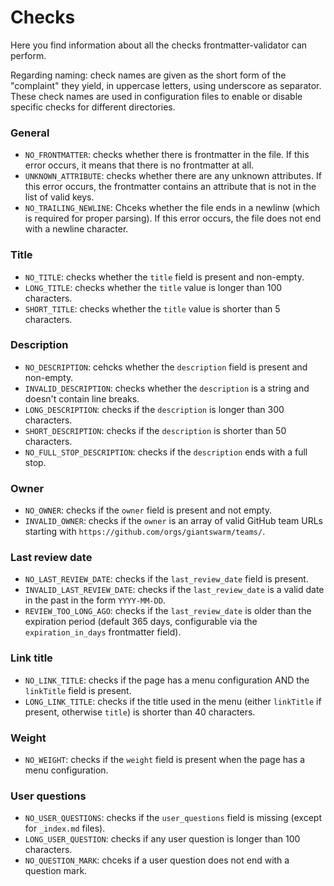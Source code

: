# Checks

Here you find information about all the checks frontmatter-validator can perform.

Regarding naming: check names are given as the short form of the "complaint" they yield, in uppercase letters, using underscore as separator. These check names are used in configuration files to enable or disable specific checks for different directories.

### General

- `NO_FRONTMATTER`: checks whether there is frontmatter in the file. If this error occurs, it means that there is no frontmatter at all.
- `UNKNOWN_ATTRIBUTE`: checks whether there are any unknown attributes. If this error occurs, the frontmatter contains an attribute that is not in the list of valid keys.
- `NO_TRAILING_NEWLINE`: Chceks whether the file ends in a newlinw (which is required for proper parsing). If this error occurs, the file does not end with a newline character.

### Title

- `NO_TITLE`: checks whether the `title` field is present and non-empty.
- `LONG_TITLE`: checks whether the `title` value is longer than 100 characters.
- `SHORT_TITLE`: checks whether the `title` value is shorter than 5 characters.

### Description

- `NO_DESCRIPTION`: cehcks whether the `description` field is present and non-empty.
- `INVALID_DESCRIPTION`: checks whether the `description` is a string and doesn't contain line breaks.
- `LONG_DESCRIPTION`: checks if the `description` is longer than 300 characters.
- `SHORT_DESCRIPTION`: checks if the `description` is shorter than 50 characters.
- `NO_FULL_STOP_DESCRIPTION`: checks if the `description` ends with a full stop.

### Owner

- `NO_OWNER`: checks if the `owner` field is present and not empty.
- `INVALID_OWNER`: checks if the `owner` is an array of valid GitHub team URLs starting with `https://github.com/orgs/giantswarm/teams/`.

### Last review date

- `NO_LAST_REVIEW_DATE`: checks if the `last_review_date` field is present.
- `INVALID_LAST_REVIEW_DATE`: checks if the `last_review_date` is a valid date in the past in the form `YYYY-MM-DD`.
- `REVIEW_TOO_LONG_AGO`: checks if the `last_review_date` is older than the expiration period (default 365 days, configurable via the `expiration_in_days` frontmatter field).

### Link title

- `NO_LINK_TITLE`: checks if the page has a menu configuration AND the `linkTitle` field is present.
- `LONG_LINK_TITLE`: checks if the title used in the menu (either `linkTitle` if present, otherwise `title`) is shorter than 40 characters.

### Weight

- `NO_WEIGHT`: checks if the `weight` field is present when the page has a menu configuration.

### User questions

- `NO_USER_QUESTIONS`: checks if the `user_questions` field is missing (except for `_index.md` files).
- `LONG_USER_QUESTION`: checks if any user question is longer than 100 characters.
- `NO_QUESTION_MARK`: chceks if a user question does not end with a question mark.
